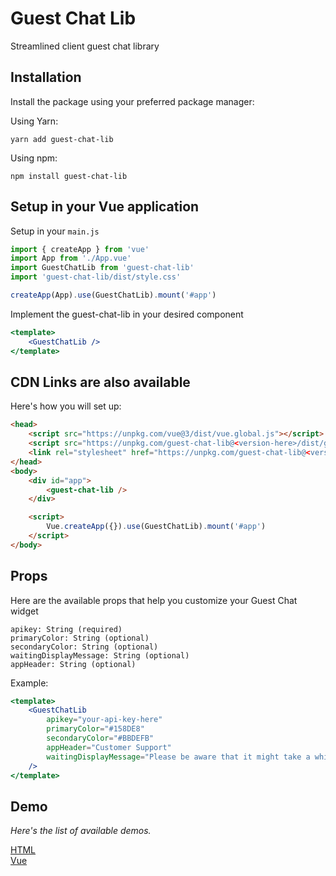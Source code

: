 # Guest Chat Lib

Streamlined client guest chat library

## Installation

Install the package using your preferred package manager:

Using Yarn:

```terminal
yarn add guest-chat-lib
```

Using npm:

```terminal
npm install guest-chat-lib
```

## Setup in your Vue application

Setup in your `main.js`

```jsx
import { createApp } from 'vue'
import App from './App.vue'
import GuestChatLib from 'guest-chat-lib'
import 'guest-chat-lib/dist/style.css'

createApp(App).use(GuestChatLib).mount('#app')
```

Implement the guest-chat-lib in your desired component

```jsx
<template>
    <GuestChatLib />
</template>
```

## CDN Links are also available

Here's how you will set up:

```html
<head>
    <script src="https://unpkg.com/vue@3/dist/vue.global.js"></script>
    <script src="https://unpkg.com/guest-chat-lib@<version-here>/dist/guest-chat-lib.umd.js"></script>
    <link rel="stylesheet" href="https://unpkg.com/guest-chat-lib@<version-here>/dist/style.css"/>
</head>
<body>
    <div id="app">
        <guest-chat-lib />
    </div>

    <script>
        Vue.createApp({}).use(GuestChatLib).mount('#app')
    </script>
</body>
```

## Props

Here are the available props that help you customize your Guest Chat widget

```
apikey: String (required)
primaryColor: String (optional)
secondaryColor: String (optional)
waitingDisplayMessage: String (optional)
appHeader: String (optional)
```

Example:
```jsx
<template>
    <GuestChatLib 
        apikey="your-api-key-here"
        primaryColor="#158DE8"
        secondaryColor="#BBDEFB"
        appHeader="Customer Support"
        waitingDisplayMessage="Please be aware that it might take a while to connect with support as there may be a queue. We appreciate your patience."
    />
</template>
```

## Demo

<i>Here's the list of available demos. </i>

<a  href="./demo">HTML</a> <br/>
<a  href="./demo">Vue</a>
